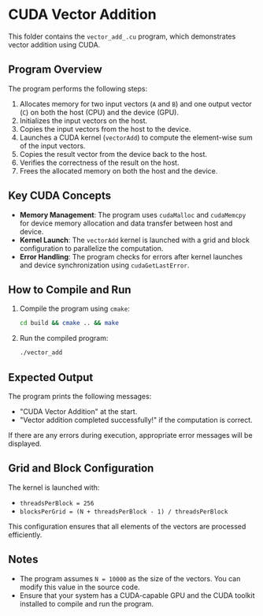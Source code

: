 # CUDA Vector Addition

This folder contains the `vector_add_.cu` program, which demonstrates vector addition using CUDA.

## Program Overview

The program performs the following steps:
1. Allocates memory for two input vectors (`A` and `B`) and one output vector (`C`) on both the host (CPU) and the device (GPU).
2. Initializes the input vectors on the host.
3. Copies the input vectors from the host to the device.
4. Launches a CUDA kernel (`vectorAdd`) to compute the element-wise sum of the input vectors.
5. Copies the result vector from the device back to the host.
6. Verifies the correctness of the result on the host.
7. Frees the allocated memory on both the host and the device.

## Key CUDA Concepts

- **Memory Management**: The program uses `cudaMalloc` and `cudaMemcpy` for device memory allocation and data transfer between host and device.
- **Kernel Launch**: The `vectorAdd` kernel is launched with a grid and block configuration to parallelize the computation.
- **Error Handling**: The program checks for errors after kernel launches and device synchronization using `cudaGetLastError`.

## How to Compile and Run

1. Compile the program using `cmake`:
   ```bash
   cd build && cmake .. && make
   ```
2. Run the compiled program:
   ```bash
   ./vector_add
   ```

## Expected Output

The program prints the following messages:
- "CUDA Vector Addition" at the start.
- "Vector addition completed successfully!" if the computation is correct.

If there are any errors during execution, appropriate error messages will be displayed.

## Grid and Block Configuration

The kernel is launched with:
- `threadsPerBlock = 256`
- `blocksPerGrid = (N + threadsPerBlock - 1) / threadsPerBlock`

This configuration ensures that all elements of the vectors are processed efficiently.

## Notes

- The program assumes `N = 10000` as the size of the vectors. You can modify this value in the source code.
- Ensure that your system has a CUDA-capable GPU and the CUDA toolkit installed to compile and run the program.
